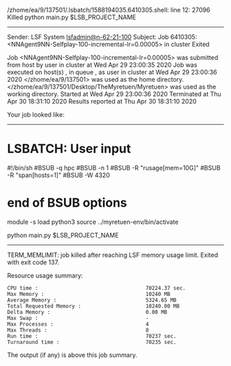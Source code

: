 /zhome/ea/9/137501/.lsbatch/1588194035.6410305.shell: line 12: 27096 Killed                  python main.py $LSB_PROJECT_NAME

------------------------------------------------------------
Sender: LSF System <lsfadmin@n-62-21-100>
Subject: Job 6410305: <NNAgent9NN-Selfplay-100-incremental-lr=0.00005> in cluster <dcc> Exited

Job <NNAgent9NN-Selfplay-100-incremental-lr=0.00005> was submitted from host <n-62-30-6> by user <s183914> in cluster <dcc> at Wed Apr 29 23:00:35 2020
Job was executed on host(s) <n-62-21-100>, in queue <hpc>, as user <s183914> in cluster <dcc> at Wed Apr 29 23:00:36 2020
</zhome/ea/9/137501> was used as the home directory.
</zhome/ea/9/137501/Desktop/TheMyretuen/Myretuen> was used as the working directory.
Started at Wed Apr 29 23:00:36 2020
Terminated at Thu Apr 30 18:31:10 2020
Results reported at Thu Apr 30 18:31:10 2020

Your job looked like:

------------------------------------------------------------
# LSBATCH: User input
#!/bin/sh
#BSUB -q hpc
#BSUB -n 1
#BSUB -R "rusage[mem=10G]"
#BSUB -R "span[hosts=1]"
#BSUB -W 4320
# end of BSUB options

module -s load python3
source ../myretuen-env/bin/activate

python main.py $LSB_PROJECT_NAME


------------------------------------------------------------

TERM_MEMLIMIT: job killed after reaching LSF memory usage limit.
Exited with exit code 137.

Resource usage summary:

    CPU time :                                   70224.37 sec.
    Max Memory :                                 10240 MB
    Average Memory :                             5324.65 MB
    Total Requested Memory :                     10240.00 MB
    Delta Memory :                               0.00 MB
    Max Swap :                                   -
    Max Processes :                              4
    Max Threads :                                8
    Run time :                                   70237 sec.
    Turnaround time :                            70235 sec.

The output (if any) is above this job summary.

